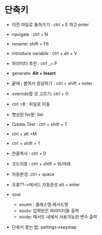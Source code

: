 # 단축키

* 이전 파일로 돌아가기 : ctrl + E 하고 enter
* navigate : ctrl + N
* rename: shift + F6
* introduce variable : ctrl + alt + V
* 파라미터 추천 : ctrl _+ P
*  generate:  **Alt + Insert** 
*  끝에 ; 붙여서 완성하기 : ctrl + shift + enter
*  override할 것 고르기: ctrl + O
*  ctrl +B : 파일로 이동 
* 향상된 for문:  iter
* Create Test : ctrl + shift + T

* ctrl + alt +M

* ctrl + shift + T



* 한줄복사 : ctrl + D
* 코드이동 : ctrl + shift + 위/아래
* 자동완성:  ctrl + space
* 오류??->메서드 자동완성 alt + enter
* sout
  * soutm : 클래스명.메서드명
  * soutv: 입력받은 파라미터들 출력
  * soutp: 메서드 내에서 사용가능한 변수 출력

* 단축키 찾는 법: settings->keymap